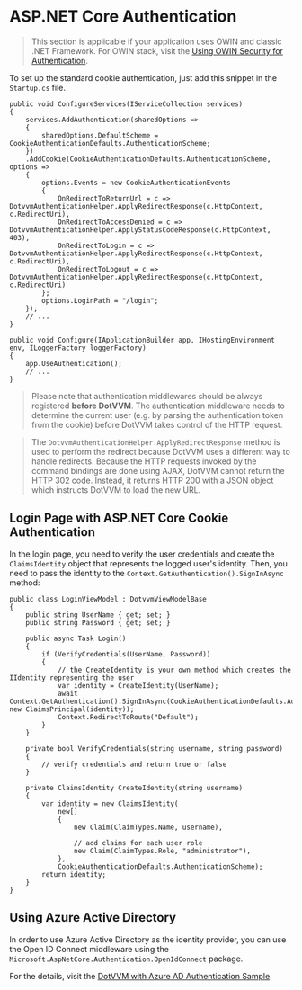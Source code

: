 # ASP.NET Core Authentication

> This section is applicable if your application uses OWIN and classic .NET Framework. 
> For OWIN stack, visit the [Using OWIN Security for Authentication](/docs/tutorials/advanced-owin-security/{branch}).

To set up the standard cookie authentication, just add this snippet in the `Startup.cs` file.

```CSHARP
public void ConfigureServices(IServiceCollection services)
{
    services.AddAuthentication(sharedOptions =>
    {
        sharedOptions.DefaultScheme = CookieAuthenticationDefaults.AuthenticationScheme;
    })
    .AddCookie(CookieAuthenticationDefaults.AuthenticationScheme, options => 
    {
        options.Events = new CookieAuthenticationEvents
        {
            OnRedirectToReturnUrl = c => DotvvmAuthenticationHelper.ApplyRedirectResponse(c.HttpContext, c.RedirectUri),
            OnRedirectToAccessDenied = c => DotvvmAuthenticationHelper.ApplyStatusCodeResponse(c.HttpContext, 403),
            OnRedirectToLogin = c => DotvvmAuthenticationHelper.ApplyRedirectResponse(c.HttpContext, c.RedirectUri),
            OnRedirectToLogout = c => DotvvmAuthenticationHelper.ApplyRedirectResponse(c.HttpContext, c.RedirectUri)
        };
        options.LoginPath = "/login";
    });
	// ...
}

public void Configure(IApplicationBuilder app, IHostingEnvironment env, ILoggerFactory loggerFactory)
{
    app.UseAuthentication();
    // ...
}
```

> Please note that authentication middlewares should be always registered **before DotVVM**. The authentication middleware needs to determine the current user (e.g. by parsing the authentication token from the cookie) before DotVVM takes control of the HTTP request. 

> The `DotvvmAuthenticationHelper.ApplyRedirectResponse` method is used to perform the redirect because DotVVM uses a different way to handle redirects. Because the HTTP requests invoked by the command bindings are done using AJAX, DotVVM cannot return the HTTP 302 code. Instead, it returns HTTP 200 with a JSON object which instructs DotVVM to load the new URL.

## Login Page with ASP.NET Core Cookie Authentication

In the login page, you need to verify the user credentials and create the `ClaimsIdentity` object that represents the logged user's identity. Then, you need to pass the identity to the `Context.GetAuthentication().SignInAsync` method:

```CSHARP
public class LoginViewModel : DotvvmViewModelBase
{
    public string UserName { get; set; }
    public string Password { get; set; }        

    public async Task Login()
    {
        if (VerifyCredentials(UserName, Password)) 
        {
            // the CreateIdentity is your own method which creates the IIdentity representing the user
            var identity = CreateIdentity(UserName);
            await Context.GetAuthentication().SignInAsync(CookieAuthenticationDefaults.AuthenticationScheme, new ClaimsPrincipal(identity));
            Context.RedirectToRoute("Default");        
        }
    }

    private bool VerifyCredentials(string username, string password) 
    {
        // verify credentials and return true or false
    }

    private ClaimsIdentity CreateIdentity(string username) 
    {
        var identity = new ClaimsIdentity(
            new[]
            {
                new Claim(ClaimTypes.Name, username),

                // add claims for each user role
                new Claim(ClaimTypes.Role, "administrator"),
            },
            CookieAuthenticationDefaults.AuthenticationScheme);
        return identity;
    }
}
```

## Using Azure Active Directory

In order to use Azure Active Directory as the identity provider, you can use the Open ID Connect middleware using the `Microsoft.AspNetCore.Authentication.OpenIdConnect` package.

For the details, visit the [DotVVM with Azure AD Authentication Sample](https://github.com/riganti/dotvvm-samples-azuread-auth).
